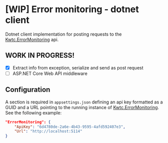 # [WIP] Error monitoring - dotnet client
Dotnet client implementation for posting requests to the [Kwtc.ErrorMonitoring](https://github.com/kwtc/kwtc-error-monitoring) api.

## WORK IN PROGRESS!
- [X] Extract info from exception, serialize and send as post request
- [ ] ASP.NET Core Web API middleware

## Configuration
A section is required in `appsettings.json` defining an api key formatted as a GUID and a URL pointing to the running instance of [Kwtc.ErrorMonitoring](https://github.com/kwtc/kwtc-error-monitoring). See the following example:

```json
"ErrorMonitoring": {
    "ApiKey": "6d4780de-2a6e-4b43-9595-4afd592407e3",
    "Url": "http://localhost:5114"
}
```

